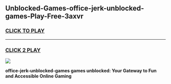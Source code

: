 
## Unblocked-Games-office-jerk-unblocked-games-Play-Free-3axvr
<h3>
<a href="https://premium76.site?title=office-jerk-unblocked-games&ref=19M">CLICK TO PLAY</a></h3>
<hr>

<h3>
<a href="https://premium76.site?title=office-jerk-unblocked-games&ref=19M">CLICK 2 PLAY</a>
  
</h3>

<a href="https://premium76.site?title=office-jerk-unblocked-games&ref=19M"><img src="https://clearcache.store/games.png"></a>


**office-jerk-unblocked-games games unblocked: Your Gateway to Fun and Accessible Online Gaming**
